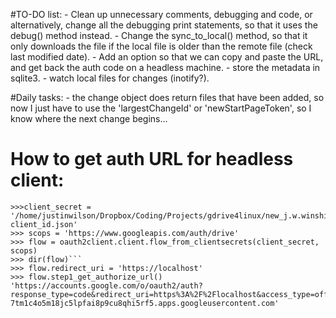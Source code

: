 #TO-DO list:
    - Clean up unnecessary comments, debugging and code, or alternatively, change all the debugging print statements, so that it uses the debug() method instead.
    - Change the sync_to_local() method, so that it only downloads the file if the local file is older than the remote file (check last modified date).
    - Add an option so that we can copy and paste the URL, and get back the auth code on a headless machine.
    - store the metadata in sqlite3.
    - watch local files for changes (inotify?).


#Daily tasks:
    - the change object does return files that have been added, so now I just have to use the 'largestChangeId' or 'newStartPageToken', so I know where the next change begins...

# How to get auth URL for headless client:
    >>>client_secret = '/home/justinwilson/Dropbox/Coding/Projects/gdrive4linux/new_j.w.winship_gdrive4linux-client_id.json'
    >>> scops = 'https://www.googleapis.com/auth/drive'
    >>> flow = oauth2client.client.flow_from_clientsecrets(client_secret, scops)
    >>> dir(flow)```
    >>> flow.redirect_uri = 'https://localhost'
    >>> flow.step1_get_authorize_url()
    'https://accounts.google.com/o/oauth2/auth?response_type=code&redirect_uri=https%3A%2F%2Flocalhost&access_type=offline&scope=https%3A%2F%2Fwww.googleapis.com%2Fauth%2Fdrive&client_id=840431396841-7tm1c4o5m18jc5lpfai8p9cu8qhi5rf5.apps.googleusercontent.com'
